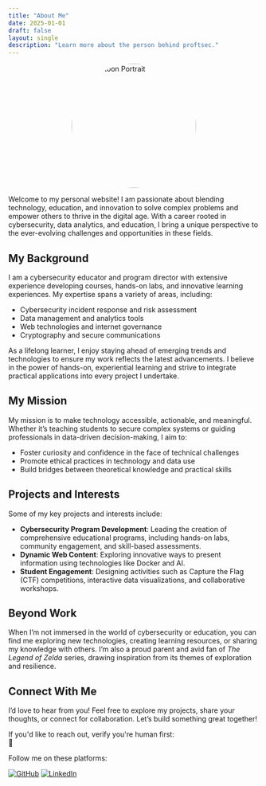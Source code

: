 ```yaml
---
title: "About Me"
date: 2025-01-01
draft: false
layout: single
description: "Learn more about the person behind proftsec."
---
```


<img src="/images/about-me.png" alt="My Cartoon Portrait" width="250px" style="display: block; margin: auto; border-radius: 50%;">


Welcome to my personal website! I am passionate about blending technology, education, and innovation to solve complex problems and empower others to thrive in the digital age. With a career rooted in cybersecurity, data analytics, and education, I bring a unique perspective to the ever-evolving challenges and opportunities in these fields.

## My Background

I am a cybersecurity educator and program director with extensive experience developing courses, hands-on labs, and innovative learning experiences. My expertise spans a variety of areas, including:

- Cybersecurity incident response and risk assessment
- Data management and analytics tools
- Web technologies and internet governance
- Cryptography and secure communications

As a lifelong learner, I enjoy staying ahead of emerging trends and technologies to ensure my work reflects the latest advancements. I believe in the power of hands-on, experiential learning and strive to integrate practical applications into every project I undertake.

## My Mission

My mission is to make technology accessible, actionable, and meaningful. Whether it’s teaching students to secure complex systems or guiding professionals in data-driven decision-making, I aim to:

- Foster curiosity and confidence in the face of technical challenges
- Promote ethical practices in technology and data use
- Build bridges between theoretical knowledge and practical skills

## Projects and Interests

Some of my key projects and interests include:

- **Cybersecurity Program Development**: Leading the creation of comprehensive educational programs, including hands-on labs, community engagement, and skill-based assessments.
- **Dynamic Web Content**: Exploring innovative ways to present information using technologies like Docker and AI.
- **Student Engagement**: Designing activities such as Capture the Flag (CTF) competitions, interactive data visualizations, and collaborative workshops.

## Beyond Work

When I’m not immersed in the world of cybersecurity or education, you can find me exploring new technologies, creating learning resources, or sharing my knowledge with others. I’m also a proud parent and avid fan of *The Legend of Zelda* series, drawing inspiration from its themes of exploration and resilience.

## Connect With Me

I’d love to hear from you! Feel free to explore my projects, share your thoughts, or connect for collaboration. Let’s build something great together!

If you'd like to reach out, verify you're human first:  
📧 <span id="email-container"></span>

<div id="recaptcha-container">
    <div class="g-recaptcha" data-sitekey="6LcKE0orAAAAAOE8SrIPW8_zWO9iOQ6Ht3U13Gss" data-callback="showEmail"></div>
</div>

<script src="https://www.google.com/recaptcha/api.js" async defer></script>
<script>
  function showEmail() {
    let user = "info";
    let domain = "proftsec.info";
    let email = user + "@" + domain;
    document.getElementById("email-container").innerHTML = '<a href="mailto:' + email + '">' + email + '</a>';
    document.getElementById("recaptcha-container").style.display = "none";
  }
</script>

Follow me on these platforms:

[![GitHub](https://img.shields.io/badge/GitHub-%2312100E.svg?&style=for-the-badge&logo=github&logoColor=white)](https://github.com/proftsec)
[![LinkedIn](https://img.shields.io/badge/LinkedIn-%230077B5.svg?&style=for-the-badge&logo=linkedin&logoColor=white)](https://linkedin.com/in/christopher-taylor-00a73930)
